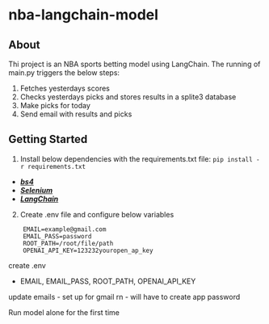 # nba-langchain-model

## About
Thi project is an NBA sports betting model using LangChain.
The running of main.py triggers the below steps:
1. Fetches yesterdays scores
2. Checks yesterdays picks and stores results in a splite3 database
3. Make picks for today
4. Send email with results and picks

## Getting Started
1. Install below dependencies with the requirements.txt file: `pip install -r requirements.txt`
  * <a href="https://www.crummy.com/software/BeautifulSoup/bs4/doc/">***bs4***</a>
  * <a href="https://www.selenium.dev/documentation/">***Selenium***</a>
  * <a href="https://python.langchain.com/docs/get_started/introduction">***LangChain***</a>
2. Create .env file and configure below variables

```
    EMAIL=example@gmail.com
    EMAIL_PASS=password
    ROOT_PATH=/root/file/path
    OPENAI_API_KEY=123232youropen_ap_key
```

create .env
- EMAIL, EMAIL_PASS, ROOT_PATH, OPENAI_API_KEY

update emails - set up for gmail rn - will have to create app password

Run model alone for the first time
